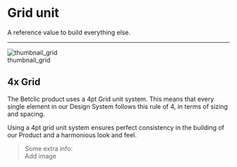 
# Grid unit

A reference value to build everything else. 

---

  
![thumbnail_grid](https://studio-assets.supernova.io/design-systems/27883/978dc5f2-8d8d-40e2-b1d6-3b6e90e6b4ef.png)  
thumbnail_grid  


## 4x Grid

The Betclic product uses a 4pt Grid unit system. This means that every single element in our Design System follows this rule of 4, in terms of sizing and spacing. 

Using a 4pt grid unit system ensures perfect consistency in the building of our Product and a harmonious look and feel. 

> Some extra info:  
> Add image